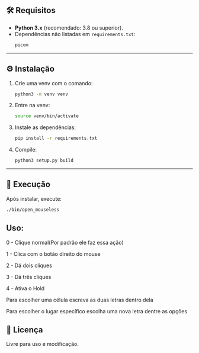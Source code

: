 ## 🛠️ Requisitos

- **Python 3.x** (recomendado: 3.8 ou superior).
- Dependências não listadas em `requirements.txt`:
  ```txt
  picom
  ```

---

## ⚙️ Instalação

1. Crie uma venv com o comando:
   ```bash
   python3 -m venv venv
   ```

2. Entre na venv:
    ```bash
    source venv/bin/activate
    ```

3. Instale as dependências:
    ```bash
    pip install -r requirements.txt
    ```

4. Compile:
    ```bash
    python3 setup.py build
    ```

---

## 🚀 Execução

Após instalar, execute:
```bash
./bin/open_mouseless
```

## Uso:

0 - Clique normal(Por padrão ele faz essa ação)

1 - Clica com o botão direito do mouse

2 - Dá dois cliques

3 - Dá três cliques

4 - Ativa o Hold

Para escolher uma célula escreva as duas letras dentro dela

Para escolher o lugar específico escolha uma nova letra dentre as opções

## 📝 Licença
Livre para uso e modificação.
